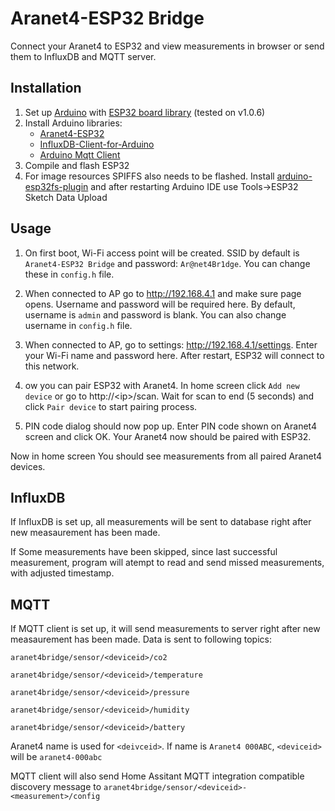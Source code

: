 # Aranet4-ESP32 Bridge
Connect your Aranet4 to ESP32 and view measurements in browser or send them to InfluxDB and MQTT server.  

## Installation
1. Set up [Arduino](https://www.arduino.cc/) with [ESP32 board library](https://github.com/espressif/arduino-esp32) (tested on v1.0.6)
2. Install Arduino libraries:
	* [Aranet4-ESP32](https://github.com/Anrijs/Aranet4-ESP32)
	* [InfluxDB-Client-for-Arduino](https://github.com/tobiasschuerg/InfluxDB-Client-for-Arduino)
	* [Arduino Mqtt Client](https://github.com/arduino-libraries/ArduinoMqttClient/)
3. Compile and flash ESP32
4. For image resources SPIFFS also needs to be flashed. Install [arduino-esp32fs-plugin](https://github.com/me-no-dev/arduino-esp32fs-plugin) and after restarting Arduino IDE use Tools->ESP32 Sketch Data Upload

## Usage
1. On first boot, Wi-Fi access point will be created. SSID by default is `Aranet4-ESP32 Bridge` and password: `Ar@net4Br1dge`. You can change these in `config.h` file.

2. When connected to AP go to http://192.168.4.1 and make sure page opens. Username and password will be required here. By default, username is `admin` and password is blank. You can also change username in  `config.h`  file.

3. When connected to AP, go to settings: http://192.168.4.1/settings. Enter your Wi-Fi name and password here. After restart, ESP32 will connect to this network.

4. ow you can pair ESP32 with Aranet4. In home screen click `Add new device` or go to http://\<ip\>/scan. Wait for scan to end (5 seconds) and click `Pair device` to start pairing process.

5. PIN code dialog should now pop up. Enter PIN code shown on Aranet4 screen and click OK. Your Aranet4 now should be paired with ESP32.

Now in home screen You should see measurements from all paired Aranet4 devices.

## InfluxDB
If InfluxDB is set up, all measurements will be sent to database right after new measaurement has been made.

If Some measurements have been skipped, since last successful measurement, program will atempt to read and send missed measurements, with adjusted timestamp.

## MQTT
If MQTT client is set up, it will send measurements to server right after new measaurement has been made. Data is sent to following topics:

`aranet4bridge/sensor/<deviceid>/co2`

`aranet4bridge/sensor/<deviceid>/temperature`

`aranet4bridge/sensor/<deviceid>/pressure`

`aranet4bridge/sensor/<deviceid>/humidity`

`aranet4bridge/sensor/<deviceid>/battery`

Aranet4 name is used for `<deivceid>`. If name is `Aranet4 000ABC`, `<deviceid>` will be `aranet4-000abc`

MQTT client will also send Home Assitant MQTT integration compatible discovery message to `aranet4bridge/sensor/<deviceid>-<measurement>/config`
